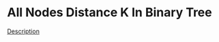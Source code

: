 All Nodes Distance K In Binary Tree
=====  
[Description](https://leetcode.com/problems/all-nodes-distance-k-in-binary-tree/)